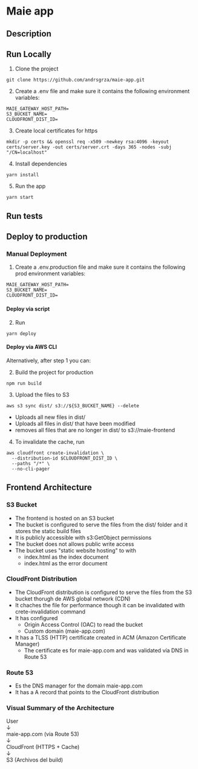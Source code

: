 # Maie app

## Description

## Run Locally

1. Clone the project

```
git clone https://github.com/andrsgrza/maie-app.git
```

2. Create a .env file and make sure it contains the following environment variables:

```
MAIE_GATEWAY_HOST_PATH=
S3_BUCKET_NAME=
CLOUDFRONT_DIST_ID=
```

3. Create local certificates for https

```
mkdir -p certs && openssl req -x509 -newkey rsa:4096 -keyout certs/server.key -out certs/server.crt -days 365 -nodes -subj "/CN=localhost"
```

4. Install dependencies

```
yarn install
```

5. Run the app

```
yarn start
```

## Run tests

## Deploy to production

### Manual Deployment

1. Create a .env.production file and make sure it contains the following prod environment variables:

```
MAIE_GATEWAY_HOST_PATH=
S3_BUCKET_NAME=
CLOUDFRONT_DIST_ID=
```

#### Deploy via script

2. Run

```
yarn deploy
```

#### Deploy via AWS CLI

Alternatively, after step 1 you can:

2. Build the project for production

```
npm run build
```

3. Upload the files to S3

```
aws s3 sync dist/ s3://${S3_BUCKET_NAME} --delete
```

- Uploads all new files in dist/
- Uploads all files in dist/ that have been modified
- removes all files that are no longer in dist/
  to s3://maie-frontend

4. To invalidate the cache, run

```
aws cloudfront create-invalidation \
  --distribution-id $CLOUDFRONT_DIST_ID \
  --paths "/*" \
  --no-cli-pager
```

## Frontend Architecture

### S3 Bucket

- The frontend is hosted on an S3 bucket
- The bucket is configured to serve the files from the dist/ folder and it stores the static build files
- It is publicly accessible with s3:GetObject permissions
- The bucket does not allows public write access
- The bucket uses "static website hosting" to with
  - index.html as the index document
  - index.html as the error document

### CloudFront Distribution

- The CloudFront distribution is configured to serve the files from the S3 bucket thorugh de AWS global network (CDN)
- It chaches the file for performance though it can be invalidated with crete-invalidation command
- It has configured
  - Origin Access Control (OAC) to read the bucket
  - Custom domain (maie-app.com)
- It has a TLSS (HTTP) certificate created in ACM (Amazon Certificate Manager)
  - The certificate es for maie-app.com and was validated vía DNS in Route 53

### Route 53

- Es the DNS manager for the domain maie-app.com
- It has a A record that points to the CloudFront distribution

### Visual Summary of the Architecture

User  
↓  
maie-app.com (via Route 53)  
↓  
CloudFront (HTTPS + Cache)  
↓  
S3 (Archivos del build)
